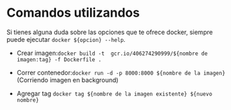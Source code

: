 # Comandos utilizandos

 Si tienes alguna duda sobre las opciones que te ofrece docker,
 siempre puede ejecutar ``docker ${opcion} --help``.


- Crear imagen:``docker build -t  gcr.io/406274290999/${nombre de imagen:tag} -f Dockerfile .``

- Correr contenedor:``docker run -d -p 8000:8000 ${nombre de la imagen}``(Corriendo imagen en background)

- Agregar tag ``docker tag ${nombre de la imagen existente} ${nuevo nombre}``